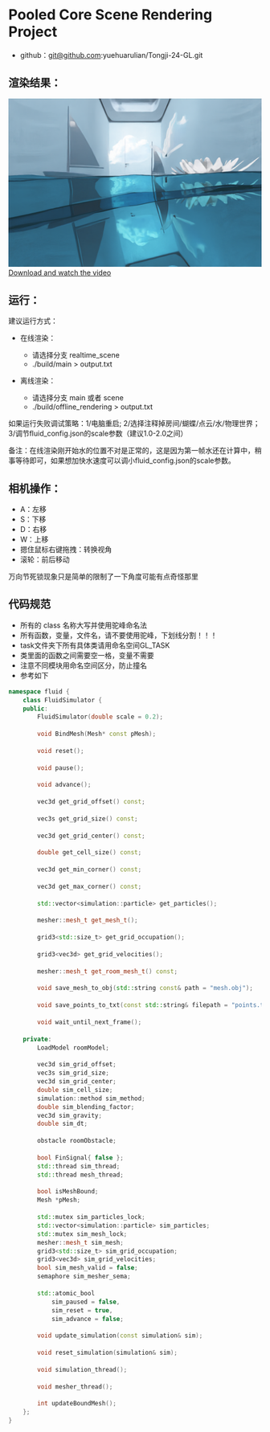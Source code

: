 # Pooled Core Scene Rendering Project

- github：git@github.com:yuehuarulian/Tongji-24-GL.git

## 渲染结果：

![alt text](image.png)
[Download and watch the video](CG最终展示视频.mp4)

## 运行：
建议运行方式：

- 在线渲染：
  - 请选择分支 realtime_scene
  - ./build/main > output.txt

- 离线渲染：
  - 请选择分支 main 或者 scene
  - ./build/offline_rendering > output.txt

如果运行失败调试策略：1/电脑重启; 2/选择注释掉房间/蝴蝶/点云/水/物理世界；3/调节fluid_config.json的scale参数（建议1.0-2.0之间）

备注：在线渲染刚开始水的位置不对是正常的，这是因为第一帧水还在计算中，稍事等待即可，如果想加快水速度可以调小fluid_config.json的scale参数。

## 相机操作：

- A：左移
- S：下移
- D：右移
- W：上移
- 摁住鼠标右键拖拽：转换视角
- 滚轮：前后移动

万向节死锁现象只是简单的限制了一下角度可能有点奇怪那里

## 代码规范

- 所有的 class 名称大写并使用驼峰命名法
- 所有函数，变量，文件名，请不要使用驼峰，下划线分割！！！
- task文件夹下所有具体类请用命名空间GL_TASK
- 类里面的函数之间需要空一格，变量不需要
- 注意不同模块用命名空间区分，防止撞名
- 参考如下

```C++
namespace fluid {
    class FluidSimulator {
    public:
        FluidSimulator(double scale = 0.2);

        void BindMesh(Mesh* const pMesh);

        void reset();
    
        void pause();
    
        void advance();

        vec3d get_grid_offset() const;
    
        vec3s get_grid_size() const;
    
        vec3d get_grid_center() const;
    
        double get_cell_size() const;
    
        vec3d get_min_corner() const;
    
        vec3d get_max_corner() const;

        std::vector<simulation::particle> get_particles();
    
        mesher::mesh_t get_mesh_t();
    
        grid3<std::size_t> get_grid_occupation();
    
        grid3<vec3d> get_grid_velocities();
    
        mesher::mesh_t get_room_mesh_t() const;

        void save_mesh_to_obj(std::string const& path = "mesh.obj");
    
        void save_points_to_txt(const std::string& filepath = "points.txt");

        void wait_until_next_frame();

    private:
        LoadModel roomModel;

        vec3d sim_grid_offset;
        vec3s sim_grid_size;
        vec3d sim_grid_center;
        double sim_cell_size;
        simulation::method sim_method;
        double sim_blending_factor;
        vec3d sim_gravity;
        double sim_dt;

        obstacle roomObstacle;

        bool FinSignal{ false };
        std::thread sim_thread;
        std::thread mesh_thread;

        bool isMeshBound;
        Mesh *pMesh;

        std::mutex sim_particles_lock;
        std::vector<simulation::particle> sim_particles;
        std::mutex sim_mesh_lock;
        mesher::mesh_t sim_mesh;
        grid3<std::size_t> sim_grid_occupation;
        grid3<vec3d> sim_grid_velocities;
        bool sim_mesh_valid = false;
        semaphore sim_mesher_sema;

        std::atomic_bool
            sim_paused = false,
            sim_reset = true,
            sim_advance = false;

        void update_simulation(const simulation& sim);
    
        void reset_simulation(simulation& sim);
    
        void simulation_thread();
    
        void mesher_thread();
    
        int updateBoundMesh();
    };
}
```
